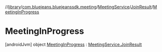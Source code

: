 //[library](../../../../../index.md)/[com.bluejeans.bluejeanssdk.meeting](../../../index.md)/[MeetingService](../../index.md)/[JoinResult](../index.md)/[MeetingInProgress](index.md)



# MeetingInProgress  
 [androidJvm] object [MeetingInProgress](index.md) : [MeetingService.JoinResult](../index.md)   

